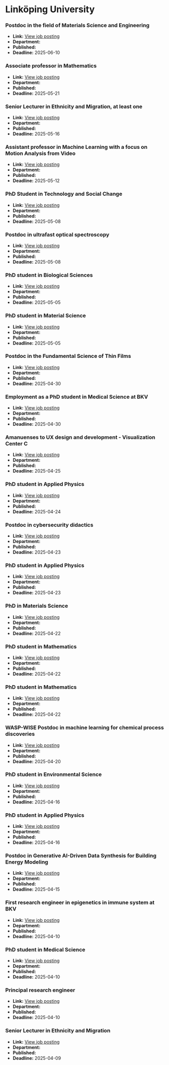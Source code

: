 # Linköping University

### Postdoc in the field of Materials Science and Engineering
- **Link:** [View job posting](https://liu.se/en/work-at-liu/vacancies/26579)
- **Department:** 
- **Published:** 
- **Deadline:** 2025-06-10

### Associate professor in Mathematics
- **Link:** [View job posting](https://liu.se/en/work-at-liu/vacancies/26585)
- **Department:** 
- **Published:** 
- **Deadline:** 2025-05-21

### Senior Lecturer in Ethnicity and Migration, at least one
- **Link:** [View job posting](https://liu.se/en/work-at-liu/vacancies/26602)
- **Department:** 
- **Published:** 
- **Deadline:** 2025-05-16

### Assistant professor in Machine Learning with a focus on Motion Analysis from Video
- **Link:** [View job posting](https://liu.se/en/work-at-liu/vacancies/26532)
- **Department:** 
- **Published:** 
- **Deadline:** 2025-05-12

### PhD Student in Technology and Social Change
- **Link:** [View job posting](https://liu.se/en/work-at-liu/vacancies/26421)
- **Department:** 
- **Published:** 
- **Deadline:** 2025-05-08

### Postdoc in ultrafast optical spectroscopy
- **Link:** [View job posting](https://liu.se/en/work-at-liu/vacancies/26586)
- **Department:** 
- **Published:** 
- **Deadline:** 2025-05-08

### PhD student in Biological Sciences
- **Link:** [View job posting](https://liu.se/en/work-at-liu/vacancies/26479)
- **Department:** 
- **Published:** 
- **Deadline:** 2025-05-05

### PhD student in Material Science
- **Link:** [View job posting](https://liu.se/en/work-at-liu/vacancies/26480)
- **Department:** 
- **Published:** 
- **Deadline:** 2025-05-05

### Postdoc in the Fundamental Science of Thin Films
- **Link:** [View job posting](https://liu.se/en/work-at-liu/vacancies/25916)
- **Department:** 
- **Published:** 
- **Deadline:** 2025-04-30

### Employment as a PhD student in Medical Science at BKV
- **Link:** [View job posting](https://liu.se/en/work-at-liu/vacancies/26462)
- **Department:** 
- **Published:** 
- **Deadline:** 2025-04-30

### Amanuenses to UX design and development - Visualization Center C
- **Link:** [View job posting](https://liu.se/en/work-at-liu/vacancies/26374)
- **Department:** 
- **Published:** 
- **Deadline:** 2025-04-25

### PhD student in Applied Physics
- **Link:** [View job posting](https://liu.se/en/work-at-liu/vacancies/26552)
- **Department:** 
- **Published:** 
- **Deadline:** 2025-04-24

### Postdoc in cybersecurity didactics
- **Link:** [View job posting](https://liu.se/en/work-at-liu/vacancies/26347)
- **Department:** 
- **Published:** 
- **Deadline:** 2025-04-23

### PhD student in Applied Physics
- **Link:** [View job posting](https://liu.se/en/work-at-liu/vacancies/26428)
- **Department:** 
- **Published:** 
- **Deadline:** 2025-04-23

### PhD in Materials Science
- **Link:** [View job posting](https://liu.se/en/work-at-liu/vacancies/26402)
- **Department:** 
- **Published:** 
- **Deadline:** 2025-04-22

### PhD student in Mathematics
- **Link:** [View job posting](https://liu.se/en/work-at-liu/vacancies/26465)
- **Department:** 
- **Published:** 
- **Deadline:** 2025-04-22

### PhD student in Mathematics
- **Link:** [View job posting](https://liu.se/en/work-at-liu/vacancies/26471)
- **Department:** 
- **Published:** 
- **Deadline:** 2025-04-22

### WASP-WISE Postdoc in machine learning for chemical process discoveries
- **Link:** [View job posting](https://liu.se/en/work-at-liu/vacancies/26291)
- **Department:** 
- **Published:** 
- **Deadline:** 2025-04-20

### PhD student in Environmental Science
- **Link:** [View job posting](https://liu.se/en/work-at-liu/vacancies/26393)
- **Department:** 
- **Published:** 
- **Deadline:** 2025-04-16

### PhD student in Applied Physics
- **Link:** [View job posting](https://liu.se/en/work-at-liu/vacancies/26476)
- **Department:** 
- **Published:** 
- **Deadline:** 2025-04-16

### Postdoc in Generative AI-Driven Data Synthesis for Building Energy Modeling
- **Link:** [View job posting](https://liu.se/en/work-at-liu/vacancies/26357)
- **Department:** 
- **Published:** 
- **Deadline:** 2025-04-15

### First research engineer in epigenetics in immune system at BKV
- **Link:** [View job posting](https://liu.se/en/work-at-liu/vacancies/26434)
- **Department:** 
- **Published:** 
- **Deadline:** 2025-04-10

### PhD student in Medical Science
- **Link:** [View job posting](https://liu.se/en/work-at-liu/vacancies/26454)
- **Department:** 
- **Published:** 
- **Deadline:** 2025-04-10

### Principal research engineer
- **Link:** [View job posting](https://liu.se/en/work-at-liu/vacancies/26456)
- **Department:** 
- **Published:** 
- **Deadline:** 2025-04-10

### Senior Lecturer in Ethnicity and Migration
- **Link:** [View job posting](https://liu.se/en/work-at-liu/vacancies/26483)
- **Department:** 
- **Published:** 
- **Deadline:** 2025-04-09

